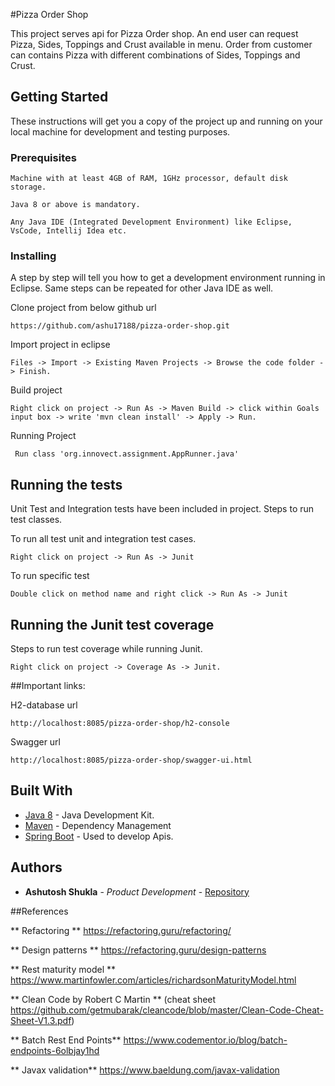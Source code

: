 #Pizza Order Shop

This project serves api for Pizza Order shop. An end user can request Pizza, Sides, Toppings and Crust available in menu. Order from customer can contains Pizza with different combinations of Sides, Toppings and Crust. 

## Getting Started

These instructions will get you a copy of the project up and running on your local machine for development and testing purposes.


### Prerequisites


```
Machine with at least 4GB of RAM, 1GHz processor, default disk storage.

Java 8 or above is mandatory.

Any Java IDE (Integrated Development Environment) like Eclipse, VsCode, Intellij Idea etc. 

```

### Installing

A step by step will tell you how to get a development environment running in Eclipse. Same
steps can be repeated for other Java IDE as well.

Clone project from below github url

```
https://github.com/ashu17188/pizza-order-shop.git
```

Import project in eclipse

```
Files -> Import -> Existing Maven Projects -> Browse the code folder -> Finish.
```

Build project

```
Right click on project -> Run As -> Maven Build -> click within Goals input box -> write 'mvn clean install' -> Apply -> Run.
```

Running Project

```
 Run class 'org.innovect.assignment.AppRunner.java'
 ```

## Running the tests

Unit Test and Integration tests have been included in project. Steps to run test classes.

To run all test unit and integration test cases.

```
Right click on project -> Run As -> Junit
```

To run specific test

```
Double click on method name and right click -> Run As -> Junit 
```

## Running the Junit test coverage

Steps to run test coverage while running Junit.

```
Right click on project -> Coverage As -> Junit.
```

##Important links:

H2-database url

```
http://localhost:8085/pizza-order-shop/h2-console
```

Swagger url

```
http://localhost:8085/pizza-order-shop/swagger-ui.html
```


## Built With

* [Java 8](https://www.oracle.com/technetwork/java/javase/overview/index.html) - Java Development Kit.
* [Maven](https://maven.apache.org/) - Dependency Management
* [Spring Boot](https://spring.io/guides/gs/rest-service/) - Used to develop Apis.


## Authors

* **Ashutosh Shukla** - *Product Development* - [Repository](https://github.com/ashu17188)

##References

** Refactoring ** https://refactoring.guru/refactoring/

** Design patterns ** https://refactoring.guru/design-patterns

** Rest maturity model ** https://www.martinfowler.com/articles/richardsonMaturityModel.html

** Clean Code by Robert C Martin ** (cheat sheet https://github.com/getmubarak/cleancode/blob/master/Clean-Code-Cheat-Sheet-V1.3.pdf)

** Batch Rest End Points** https://www.codementor.io/blog/batch-endpoints-6olbjay1hd
	
** Javax validation** https://www.baeldung.com/javax-validation 

